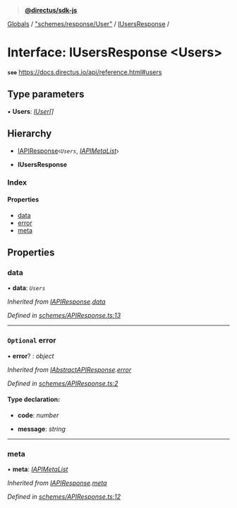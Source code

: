 > **[@directus/sdk-js](../README.md)**

[Globals](../README.md) / ["schemes/response/User"](../modules/_schemes_response_user_.md) / [IUsersResponse](_schemes_response_user_.iusersresponse.md) /

# Interface: IUsersResponse <**Users**>

**`see`** https://docs.directus.io/api/reference.html#users

## Type parameters

▪ **Users**: *[IUser](_schemes_directus_user_.iuser.md)[]*

## Hierarchy

  * [IAPIResponse](_schemes_apiresponse_.iapiresponse.md)‹*`Users`*, *[IAPIMetaList](_schemes_apiresponse_.iapimetalist.md)*›

  * **IUsersResponse**

### Index

#### Properties

* [data](_schemes_response_user_.iusersresponse.md#data)
* [error](_schemes_response_user_.iusersresponse.md#optional-error)
* [meta](_schemes_response_user_.iusersresponse.md#meta)

## Properties

###  data

• **data**: *`Users`*

*Inherited from [IAPIResponse](_schemes_apiresponse_.iapiresponse.md).[data](_schemes_apiresponse_.iapiresponse.md#data)*

*Defined in [schemes/APIResponse.ts:13](https://github.com/janbiasi/sdk-js/blob/6d04a0b/src/schemes/APIResponse.ts#L13)*

___

### `Optional` error

• **error**? : *object*

*Inherited from [IAbstractAPIResponse](_schemes_apiresponse_.iabstractapiresponse.md).[error](_schemes_apiresponse_.iabstractapiresponse.md#optional-error)*

*Defined in [schemes/APIResponse.ts:2](https://github.com/janbiasi/sdk-js/blob/6d04a0b/src/schemes/APIResponse.ts#L2)*

#### Type declaration:

* **code**: *number*

* **message**: *string*

___

###  meta

• **meta**: *[IAPIMetaList](_schemes_apiresponse_.iapimetalist.md)*

*Inherited from [IAPIResponse](_schemes_apiresponse_.iapiresponse.md).[meta](_schemes_apiresponse_.iapiresponse.md#meta)*

*Defined in [schemes/APIResponse.ts:12](https://github.com/janbiasi/sdk-js/blob/6d04a0b/src/schemes/APIResponse.ts#L12)*